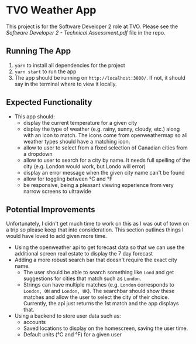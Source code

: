 # TVO Weather App

This project is for the Software Developer 2 role at TVO. Please see the _Software Developer 2 - Technical Assessment.pdf_ file in the repo.

## Running The App

1. `yarn` to install all dependencies for the project
2. `yarn start` to run the app
3. The app should be running on `http://localhost:3000/`. If not, it should say in the terminal where to view it locally.

## Expected Functionality

- This app should:
  - display the current temperature for a given city
  - display the type of weather (e.g. rainy, sunny, cloudy, etc.) along with an icon to match. The icons come from openweathermap so all weather types should have a matching icon.
  - allow to user to select from a fixed selection of Canadian cities from a dropdown
  - allow to user to search for a city by name. It needs full spelling of the city (e.g. London would work, but Londo will error)
  - display an error message when the given city name can't be found
  - allow for toggling between °C and °F
  - be responsive, being a pleasant viewing experience from very narrow screens to ultrawide

## Potential Improvements

Unfortunately, I didn't get much time to work on this as I was out of town on a trip so please keep that into consideration. This section outlines things I would have loved to add given more time.

- Using the openweather api to get forecast data so that we can use the additional screen real estate to display the 7 day forecast
- Adding a more robust search bar that doesn't require the exact city name.
  - The user should be able to search something like `Lond` and get suggestions for cities that match such as `London`.
  - Strings can have multiple matches (e.g. `London` corresponds to `London, ON` and `London, UK`). The searchbar should show these matches and allow the user to select the city of their choice. Currently, the api just returns the 1st match and the app displays that.
- Using a backend to store user data such as:
  - accounts
  - Saved locations to display on the homescreen, saving the user time.
  - Default units (°C and °F) for a given user
